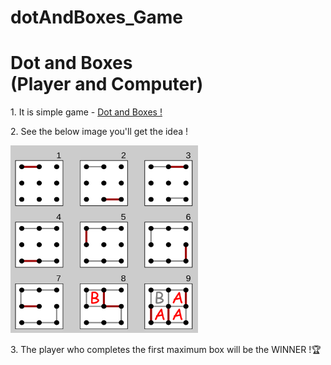# dotAndBoxes_Game
<h1 class="title">Dot and Boxes<br>
            (Player and Computer)</h1>
    <p>1. It is simple game - <span><a href="https://en.wikipedia.org/wiki/Dots_and_Boxes" class="d">Dot and Boxes !</a></span></p>
    <p>2. See the below image you'll get the idea !</p>
    <img src="./Dots_boxes.png" alt="" width="300" height="300">
    <p>3. The player who completes the first maximum box will be the <span>WINNER</span> !🏆</p>
